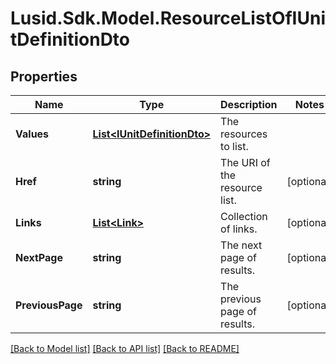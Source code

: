 
# Lusid.Sdk.Model.ResourceListOfIUnitDefinitionDto

## Properties

Name | Type | Description | Notes
------------ | ------------- | ------------- | -------------
**Values** | [**List&lt;IUnitDefinitionDto&gt;**](IUnitDefinitionDto.md) | The resources to list. | 
**Href** | **string** | The URI of the resource list. | [optional] 
**Links** | [**List&lt;Link&gt;**](Link.md) | Collection of links. | [optional] 
**NextPage** | **string** | The next page of results. | [optional] 
**PreviousPage** | **string** | The previous page of results. | [optional] 

[[Back to Model list]](../README.md#documentation-for-models)
[[Back to API list]](../README.md#documentation-for-api-endpoints)
[[Back to README]](../README.md)

